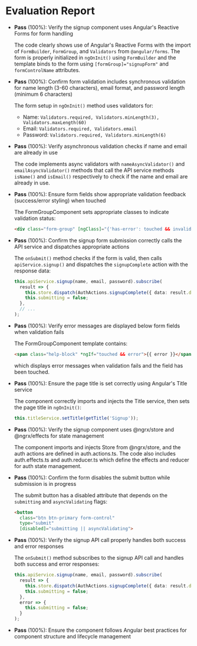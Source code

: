 # Evaluation Report

- **Pass** (100%): Verify the signup component uses Angular's Reactive Forms for form handling
  
  The code clearly shows use of Angular's Reactive Forms with the import of `FormBuilder`, `FormGroup`, and `Validators` from `@angular/forms`. The form is properly initialized in `ngOnInit()` using `FormBuilder` and the template binds to the form using `[formGroup]="signupForm"` and `formControlName` attributes.

- **Pass** (100%): Confirm form validation includes synchronous validation for name length (3-60 characters), email format, and password length (minimum 6 characters)
  
  The form setup in `ngOnInit()` method uses validators for:
  - Name: `Validators.required, Validators.minLength(3), Validators.maxLength(60)`
  - Email: `Validators.required, Validators.email`
  - Password: `Validators.required, Validators.minLength(6)`

- **Pass** (100%): Verify asynchronous validation checks if name and email are already in use
  
  The code implements async validators with `nameAsyncValidator()` and `emailAsyncValidator()` methods that call the API service methods `isName()` and `isEmail()` respectively to check if the name and email are already in use.

- **Pass** (100%): Ensure form fields show appropriate validation feedback (success/error styling) when touched
  
  The FormGroupComponent sets appropriate classes to indicate validation status:
  ```html
  <div class="form-group" [ngClass]="{'has-error': touched && invalid, 'has-success': touched && valid}">
  ```

- **Pass** (100%): Confirm the signup form submission correctly calls the API service and dispatches appropriate actions
  
  The `onSubmit()` method checks if the form is valid, then calls `apiService.signup()` and dispatches the `signupComplete` action with the response data:
  ```typescript
  this.apiService.signup(name, email, password).subscribe(
    result => {
      this.store.dispatch(AuthActions.signupComplete({ data: result.data }));
      this.submitting = false;
    },
    // ...
  );
  ```

- **Pass** (100%): Verify error messages are displayed below form fields when validation fails
  
  The FormGroupComponent template contains:
  ```html
  <span class="help-block" *ngIf="touched && error">{{ error }}</span>
  ```
  which displays error messages when validation fails and the field has been touched.

- **Pass** (100%): Ensure the page title is set correctly using Angular's Title service
  
  The component correctly imports and injects the Title service, then sets the page title in `ngOnInit()`:
  ```typescript
  this.titleService.setTitle(getTitle('Signup'));
  ```

- **Pass** (100%): Verify the signup component uses @ngrx/store and @ngrx/effects for state management
  
  The component imports and injects Store from @ngrx/store, and the auth actions are defined in auth.actions.ts. The code also includes auth.effects.ts and auth.reducer.ts which define the effects and reducer for auth state management.

- **Pass** (100%): Confirm the form disables the submit button while submission is in progress
  
  The submit button has a disabled attribute that depends on the `submitting` and `asyncValidating` flags:
  ```html
  <button 
    class="btn btn-primary form-control" 
    type="submit" 
    [disabled]="submitting || asyncValidating">
  ```

- **Pass** (100%): Verify the signup API call properly handles both success and error responses
  
  The `onSubmit()` method subscribes to the signup API call and handles both success and error responses:
  ```typescript
  this.apiService.signup(name, email, password).subscribe(
    result => {
      this.store.dispatch(AuthActions.signupComplete({ data: result.data }));
      this.submitting = false;
    },
    error => {
      this.submitting = false;
    }
  );
  ```

- **Pass** (100%): Ensure the component follows Angular best practices for component structure and lifecycle management